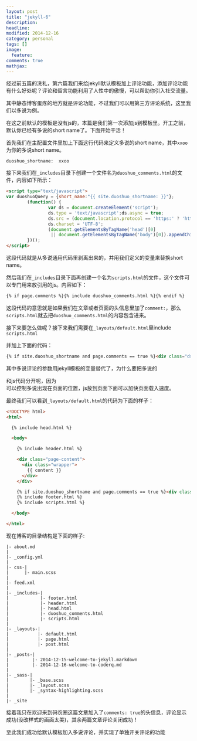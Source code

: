 ```yaml
---
layout: post
title: "jekyll-6"
description: 
headline: 
modified: 2014-12-16
category: personal
tags: []
image: 
  feature: 
comments: true
mathjax: 
---
```


经过前五篇的洗礼，第六篇我们来给jekyll默认模板加上评论功能，添加评论功能有什么好处呢？评论和留言功能利用了人性中的傲慢，可以帮助你引入社交流量。

其中静态博客蛋疼的地方就是评论功能，不过我们可以用第三方评论系统，这里我们以多说为例。

在这之前默认的模板是没有js的，本篇是我们第一次添加js到模板里。开工之前，默认你已经有多说的short name了。下面开始干活！

首先我们在主配置文件里加上下面这行代码来定义多说的short name，其中`xxoo`为你的多说short name。

```
duoshuo_shortname:  xxoo
```

接下来我们在`_includes`目录下创建一个文件名为`duoshuo_comments.html`的文件，内容如下所示：

```html
<script type="text/javascript">
var duoshuoQuery = {short_name:"{{ site.duoshuo_shortname: }}"};
        (function() {
                var ds = document.createElement('script');
                ds.type = 'text/javascript';ds.async = true;
                ds.src = (document.location.protocol == 'https:' ? 'https:' : 'http:') + '//static.duoshuo.com/embed.js';
                ds.charset = 'UTF-8';
                (document.getElementsByTagName('head')[0] 
                 || document.getElementsByTagName('body')[0]).appendChild(ds);
        })();
</script>
```

这段代码就是从多说通用代码里剥离出来的，并用我们定义的变量来替换short name。

然后我们在`_includes`目录下面再创建一个名为`scripts.html`的文件，这个文件可以专门用来放引用的js。内容如下：

```html
{% if page.comments %}{% include duoshuo_comments.html %}{% endif %}
```

这段代码的意思就是如果我们在文章或者页面的头信息里加了`comment:`，那么`scripts.html`就去把`duoshuo_comments.html`的内容包含进来。

接下来要怎么做呢？接下来我们需要在`_layouts/default.html`里include `scripts.html`

并加上下面的代码：

```html
{% if site.duoshuo_shortname and page.comments == true %}<div class="ds-thread" data-thread-key="{{ page.id }}" data-title="{{ page.title }}" data-url="{{ site.url }}{{ page.url }}"></div><!-- /#duoshuo_thread -->{% endif %}
```

其中多说评论的参数用jekyll模板的变量替代了，为什么要把多说的<div>和js代码分开呢，因为<div>可以控制多说出现在页面的位置，js放到页面下面可以加快页面载入速度。

最终我们可以看到`_layouts/default.html`的代码为下面的样子：

```html
<!DOCTYPE html>
<html>

  {% include head.html %}

  <body>

    {% include header.html %}

    <div class="page-content">
      <div class="wrapper">
        {{ content }}
      </div>
    </div>

    {% if site.duoshuo_shortname and page.comments == true %}<div class="ds-thread" data-thread-key="{{ page.id }}" data-title="{{ page.title }}" data-url="{{ site.url }}{{ page.url }}"></div>{% endif %}
    {% include footer.html %}
    {% include scripts.html %}

  </body>

</html>
```

现在博客的目录结构是下面的样子:

```
|- about.md
|
|- _config.yml
|
|- css-|
|      |- main.scss
|
|- feed.xml
|
|- _includes-|
|            |- footer.html
|            |- header.html
|            |- head.html
|            |- duoshuo_comments.html
|            |- scripts.html
|
|- _layouts-|
|           |- default.html
|           |- page.html
|           |- post.html
|
|- _posts-|
|         |- 2014-12-15-welcome-to-jekyll.markdown
|         |- 2014-12-16-welcome-to-coderq.md
|
|- _sass-|
|        |- _base.scss
|        |- _layout.scss
|        |- _syntax-highlighting.scss
|
|- _site
```

接着我只在欢迎来到码农圈这篇文章加入了`comments: true`的头信息，评论显示成功(没改样式的画面太美)，其余两篇文章评论关闭成功！

至此我们成功给默认模板加入多说评论，并实现了单独开关评论的功能
